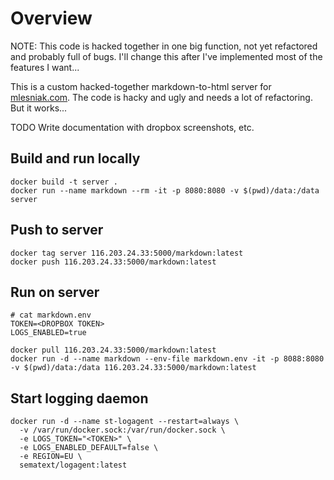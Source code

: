 # Overview

NOTE: This code is hacked together in one big function, not yet refactored and probably full of bugs. I'll change this after I've implemented most of the features I want...

This is a custom hacked-together markdown-to-html server for [mlesniak.com](https://mlesniak.com). The code is hacky and ugly and needs a lot of refactoring. But it works...

TODO Write documentation with dropbox screenshots, etc.

## Build and run locally

    docker build -t server .
    docker run --name markdown --rm -it -p 8080:8080 -v $(pwd)/data:/data server

## Push to server

    docker tag server 116.203.24.33:5000/markdown:latest
    docker push 116.203.24.33:5000/markdown:latest

## Run on server

    # cat markdown.env
    TOKEN=<DROPBOX TOKEN>
    LOGS_ENABLED=true

    docker pull 116.203.24.33:5000/markdown:latest
    docker run -d --name markdown --env-file markdown.env -it -p 8088:8080 -v $(pwd)/data:/data 116.203.24.33:5000/markdown:latest
    
## Start logging daemon

    docker run -d --name st-logagent --restart=always \
      -v /var/run/docker.sock:/var/run/docker.sock \
      -e LOGS_TOKEN="<TOKEN>" \
      -e LOGS_ENABLED_DEFAULT=false \
      -e REGION=EU \
      sematext/logagent:latest
      